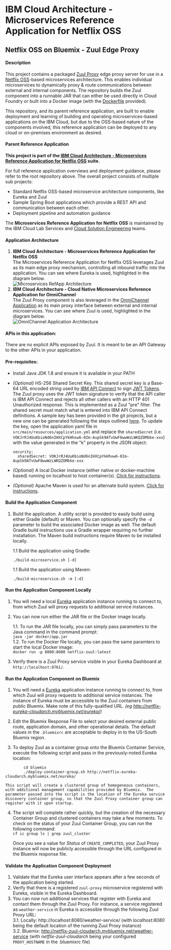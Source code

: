 # IBM Cloud Architecture - Microservices Reference Application for Netflix OSS

## Netflix OSS on Bluemix - Zuul Edge Proxy

#### Description
  This project contains a packaged [Zuul Proxy](https://github.com/Netflix/zuul) edge proxy server for use in a [Netflix OSS](http://netflix.github.io/)-based microservices architecture.  This enables individual microservices to dynamically proxy & route communications between external and internal components.  The repository builds the Zuul component into a runnable JAR that can either be used directly in Cloud Foundry or built into a Docker image (with the [Dockerfile](https://github.com/ibm-cloud-architecture/refarch-cloudnative-netflix-zuul/blob/master/docker/Dockerfile) provided).

  This repository, and its parent reference application, are built to enable deployment and learning of building and operating microservices-based applications on the IBM Cloud, but due to the OSS-based nature of the components involved, this reference application can be deployed to any cloud or on-premises environment as desired.

#### Parent Reference Application
  **This project is part of the [IBM Cloud Architecture - Microservices Reference Application for Netflix OSS](https://github.com/ibm-cloud-architecture/refarch-cloudnative-netflix*) suite.**

  For full reference application overviews and deployment guidance, please refer to the root repository above.  The overall project consists of multiple sub projects:

  - Standard Netflix OSS-based microservice architecture components, like Eureka and Zuul
  - Sample Spring Boot applications which provide a REST API and communication between each other.
  - Deployment pipeline and automation guidance

The **Microservices Reference Application for Netflix OSS** is maintained by the IBM Cloud Lab Services and [Cloud Solution Engineering](https://github.com/ibm-cloud-architecture) teams.

#### Application Architecture
1.  **IBM Cloud Architecture - Microservices Reference Application for Netflix OSS**  
    The Microservices Reference Application for Netflix OSS leverages Zuul as its main edge proxy mechanism, controlling all inbound traffic into the application.  You can see where Eureka is used, highlighted in the diagram below.  
    ![Microservices RefApp Architecture](static/imgs/netflix-oss-wfd-arch-zuul.png?raw=true)
2.  **IBM Cloud Architecture - Cloud Native Microservices Reference Application for OmniChannel**  
    The Zuul Proxy component is also leveraged in the [OmniChannel Application](https://github.com/ibm-cloud-architecture/refarch-cloudnative) as its main proxy interface between external and internal microservices.  You can see where Zuul is used, highlighted in the diagram below.  
    ![OmniChannel Application Architecture](static/imgs/omnichannel-arch-zuul.png?raw=true)

#### APIs in this application:
There are no explicit APIs exposed by Zuul.  It is meant to be an API Gateway to the other APIs in your application.

#### Pre-requisites:
- Install Java JDK 1.8 and ensure it is available in your PATH
- _(Optional)_ HS-256 Shared Secret Key.  This shared secret key is a Base-64 URL encoded string used by [IBM API Connect](https://github.com/ibm-cloud-architecture/refarch-cloudnative-api) to sign [JWT Tokens](https://jwt.io/).  The Zuul proxy uses the JWT token signature to verify that the API caller is IBM API Connect and rejects all other callers with an HTTP 401 Unauthorized response.  This is implemented as a Zuul "pre" filter.  The shared secret must match what is entered into IBM API Connect definitions.  A sample key has been provided in the git projects, but a new one can be generated following the steps outlined [here](https://github.com/ibm-cloud-architecture/refarch-cloudnative/blob/master/static/security.md#generate-jwt-shared-key).  To update the key, open the application yaml file in ```src/main/resources/application.yml``` and replace the ```sharedSecret``` (i.e. ```VOKJrRJ4UuKbioNd6nIHXCpYkHhxw6-0Im-AupSk9ATvUwF8wwWzLWKQZOMbke-xxx```) with the value generated in the "k" property in the JSON object:

  ```
  security:
    sharedSecret: VOKJrRJ4UuKbioNd6nIHXCpYkHhxw6-0Im-AupSk9ATvUwF8wwWzLWKQZOMbke-xxx
  ```

- _(Optional)_ A local Docker instance (either native or docker-machine based) running on localhost to host container(s). [Click for instructions](https://docs.docker.com/machine/get-started/).
- _(Optional)_ Apache Maven is used for an alternate build system.  [Click for instructions](https://maven.apache.org/install.html).


#### Build the Application Component
1.  Build the application.  A utility script is provided to easily build using either Gradle (default) or Maven.  You can optionally specify the `-d` parameter to build the associated Docker image as well.  The default Gradle build instructions use a Gradle wrapper requiring no further installation.  The Maven build instructions require Maven to be installed locally.

    1.1 Build the application using Gradle:
      ```
      ./build-microservice.sh [-d]
      ```

    1.1 Build the application using Maven:
      ```
      ./build-microservice.sh -m [-d]
      ```

#### Run the Application Component Locally
1.  You will need a local [Eureka](https://github.com/ibm-cloud-architecture/refarch-cloudnative-netflix-eureka) application instance running to connect to, from which Zuul will proxy requests to additional service instances.

2.  You can now run either the JAR file or the Docker image locally.  

    1.1.  To run the JAR file locally, you can simply pass parameters to the Java command in the command prompt:  
        `java -jar docker/app.jar`  
    1.2.  To run the Docker file locally, you can pass the same paramters to start the local Docker image:  
        `docker run -p 8080:8080 netflix-zuul:latest`  

3.  Verify there is a Zuul Proxy service visible in your Eureka Dashboard at `http://localhost:8761/`.

#### Run the Application Component on Bluemix
1.  You will need a [Eureka](https://github.com/ibm-cloud-architecture/refarch-cloudnative-netflix-eureka) application instance running to connect to, from which Zuul will proxy requests to additional service instances.  The instance of Eureka must be accessible to the Zuul containers from public Bluemix.  Make note of this fully-qualified URL. _(eg http://netflix-eureka-cloudarch.mybluemix.net/eureka/)_

2.  Edit the Bluemix Response File to select your desired external public route, application domain, and other operational details.  The default values in the `.bluemixrc` are acceptable to deploy in to the US-South Bluemix region.

3.  To deploy Zuul as a container group onto the Bluemix Container Service, execute the following script and pass in the previously-noted Eureka location:  
````
        cd bluemix
        ./deploy-container-group.sh http://netflix-eureka-cloudarch.mybluemix.net/eureka/
````

    This script will create a clustered group of homogeneous containers, with additional management capabilities provided by Bluemix.  The parameter passed into the script is the location of the Eureka service discovery container group, so that the Zuul Proxy container group can register with it upon startup.

4.  The script will complete rather quickly, but the creation of the necessary Container Group and clustered containers may take a few moments. To check on the status of your Zuul Container Group, you can run the following command:  
        `cf ic group ls | grep zuul_cluster`  

    Once you see a value for *Status* of `CREATE_COMPLETED`, your Zuul Proxy instance will now be publicly accessible through the URL configured in the Bluemix response file.  

#### Validate the Application Component Deployment
1.  Validate that the Eureka user interface appears after a few seconds of the application being started.  
2.  Verify that there is a registered `zuul-proxy` microservice registered with Eureka, visible in the Eureka Dashboard.  
3.  You can now run additional services that register with Eureka and contact them through the Zuul Proxy.  For instance, a service registered as `weather-service` in Eureka is accessible through the following Zuul Proxy URL:  
  3.1. Locally:  http://localhost:8080/weather-service/ (with _localhost:8080_ being the default location of the running Zuul Proxy instance)  
  3.2. Bluemix:  http://netflix-zuul-cloudarch.mybluemix.net/weather-service (with _netflix-zuul-cloudarch_ being your configured `PROXY_HOSTNAME` in the .bluemixrc file)  
